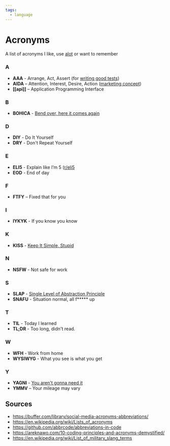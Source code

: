 ```yaml
---
tags:
  - language
---
```

# Acronyms

A list of acronyms I like, use [alot](https://hyperboleandahalf.blogspot.com/2010/04/alot-is-better-than-you-at-everything.html) or want to remember

### A

- __AAA__ - Arrange, Act, Assert (for [writing good tests](https://automationpanda.com/2020/07/07/arrange-act-assert-a-pattern-for-writing-good-tests/))
- __AIDA__ – Attention, Interest, Desire, Action ([marketing concept](https://blog.hubspot.com/marketing/aida-model))
- __[[api]]__ – Application Programming Interface

### B
- **BOHICA** - [Bend over, here it comes again](https://arc.net/l/quote/fxkuoruh)

### D

- __DIY__ - Do It Yourself
- __DRY__ - Don't Repeat Yourself

### E

- __ELI5__ - Explain like I’m 5 ([r/eli5](https://www.reddit.com/r/explainlikeimfive/)
- __EOD__ - End of day

### F

- __FTFY__ – Fixed that for you

### I

- __IYKYK__ - If you know you know

### K

- __KISS__ - [Keep It Simple, Stupid](http://principles-wiki.net/principles:keep_it_simple_stupid)

### N

- __NSFW__ - Not safe for work

### S

- __SLAP__ - [Single Level of Abstraction Principle](http://principles-wiki.net/principles:single_level_of_abstraction)
- __SNAFU__ - Situation normal, all f***** up

### T

- __TIL__ - Today I learned
- __TL;DR__ - Too long, didn't read.

### W

- __WFH__ - Work from home
- __WYSIWYG__ - What you see is what you get

### Y

- __YAGNI__ - [You aren't gonna need it](http://principles-wiki.net/principles:you_ain_t_gonna_need_it)
- __YMMV__ – Your mileage may vary

## Sources

- https://buffer.com/library/social-media-acronyms-abbreviations/
- https://en.wikipedia.org/wiki/Lists_of_acronyms
- https://github.com/abbrcode/abbreviations-in-code
- https://areknawo.com/10-coding-principles-and-acronyms-demystified/
- https://en.wikipedia.org/wiki/List_of_military_slang_terms
